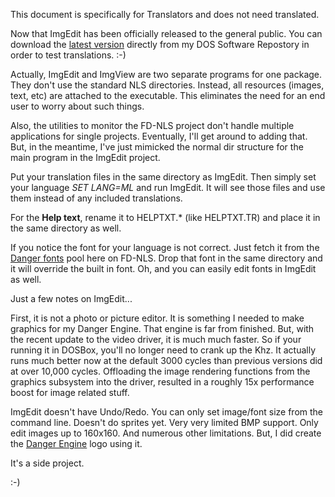 This document is specifically for Translators and does not need translated.

Now that ImgEdit has been officially released to the general public. You can
download the [latest version](https://fd.lod.bz/repos/current/pkg-html/imgedit.html)
directly from my DOS Software Repostory in order to test translations. :-)

Actually, ImgEdit and ImgView are two separate programs for one package.  They
don't use the standard NLS directories. Instead, all resources (images, text,
etc) are attached to the executable. This eliminates the need for an end user
to worry about such things.

Also, the utilities to monitor the FD-NLS project don't handle multiple
applications for single projects. Eventually, I'll get around to adding that.
But, in the meantime, I've just mimicked the normal dir structure for the main
program in the ImgEdit project.

Put your translation files in the same directory as ImgEdit. Then simply set
your language *SET LANG=ML* and run ImgEdit. It will see those files and
use them instead of any included translations.

For the __Help text__, rename it to HELPTXT.* (like HELPTXT.TR) and place it
in the same directory as well.

If you notice the font for your language is not correct. Just fetch it from the
[Danger fonts](https://github.com/shidel/fd-nls/tree/master/danger/fonts)
pool here on FD-NLS. Drop that font in the same directory and it will override
the built in font. Oh, and you can easily edit fonts in ImgEdit as well.

Just a few notes on ImgEdit...

First, it is not a photo or picture editor. It is something I needed to make
graphics for my Danger Engine. That engine is far from finished. But, with the
recent update to the video driver, it is much much faster. So if your running
it in DOSBox, you'll no longer need to crank up the Khz. It actually runs much
better now at the default 3000 cycles than previous versions did at over 10,000
cycles. Offloading the image rendering functions from the graphics subsystem
into the driver, resulted in a roughly 15x performance boost for image
related stuff.

ImgEdit doesn't have Undo/Redo. You can only set image/font size from the
command line. Doesn't do sprites yet. Very very limited BMP support. Only edit
images up to 160x160. And numerous other limitations.  But, I did create the
[Danger Engine](https://gitlab.com/DOSx86/sge) logo using it.

It's a side project.

:-)

